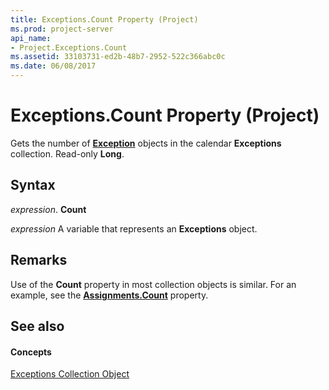 ```yaml
---
title: Exceptions.Count Property (Project)
ms.prod: project-server
api_name:
- Project.Exceptions.Count
ms.assetid: 33103731-ed2b-48b7-2952-522c366abc0c
ms.date: 06/08/2017
---
```



# Exceptions.Count Property (Project)

Gets the number of  **[Exception](Project.exceptions.md)** objects in the calendar **Exceptions** collection. Read-only **Long**.


## Syntax

 _expression_. **Count**

 _expression_ A variable that represents an **Exceptions** object.


## Remarks

Use of the  **Count** property in most collection objects is similar. For an example, see the **[Assignments.Count](Project.Assignments.Count.md)** property.


## See also


#### Concepts


[Exceptions Collection Object](Project.exceptions.md)
